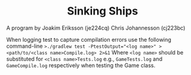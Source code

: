 <h1><center>Sinking Ships</center></h1>

A program by
Joakim Eriksson (je224cq)
Chris Johannesson (cj223bc)

When logging test to capture compilation errors use the following command-line
`>./gradlew test -PtestOutput="<log name>" > <path/to/<class name>Compile.log> 2>&1`
Where `<log name>` should be substituted for `<class name>Tests.log` e.g., `GameTests.log` and `GameCompile.log` respectively when testing the Game class.



